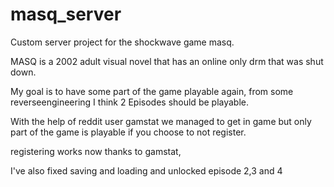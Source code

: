 # masq_server
Custom server project for the shockwave game masq.

MASQ is a 2002 adult visual novel that has an online only drm that was shut down.

My goal is to have some part of the game playable again, from some reverseengineering I think 2 Episodes should be playable.

With the help of reddit user gamstat we managed to get in game but only part of the game is playable if you choose to not register.

registering works now thanks to gamstat,

I've also fixed saving and loading and unlocked episode 2,3 and 4
